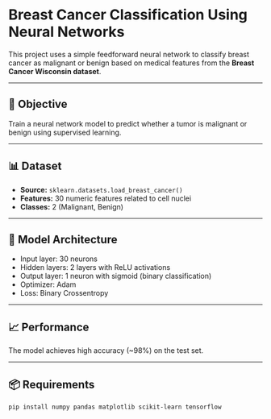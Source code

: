 # Breast Cancer Classification Using Neural Networks

This project uses a simple feedforward neural network to classify breast cancer as malignant or benign based on medical features from the **Breast Cancer Wisconsin dataset**.

---

## 📌 Objective

Train a neural network model to predict whether a tumor is malignant or benign using supervised learning.

---

## 📊 Dataset

- **Source:** `sklearn.datasets.load_breast_cancer()`
- **Features:** 30 numeric features related to cell nuclei
- **Classes:** 2 (Malignant, Benign)

---

## 🔧 Model Architecture

- Input layer: 30 neurons
- Hidden layers: 2 layers with ReLU activations
- Output layer: 1 neuron with sigmoid (binary classification)
- Optimizer: Adam
- Loss: Binary Crossentropy

---

## 📈 Performance

The model achieves high accuracy (~98%) on the test set.

---

## 📦 Requirements

```bash
pip install numpy pandas matplotlib scikit-learn tensorflow

